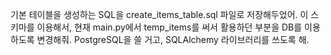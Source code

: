 기본 테이블을 생성하는 SQL을 create_items_table.sql 파일로 저장해두었어. 이 스키마를 이용해서, 현재 main.py에서 temp_items를 써서 활용하던 부분을 DB를 이용하도록 변경해줘. PostgreSQL을 쓸 거고, SQLAlchemy 라이브러리를 쓰도록 해.
